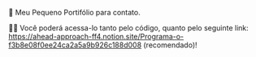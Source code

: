 📄 Meu Pequeno Portifólio para contato.

👨‍💻 Você poderá acessa-lo tanto pelo código, quanto pelo seguinte link: https://ahead-approach-ff4.notion.site/Programa-o-f3b8e08f0ee24ca2a5a9b926c188d008 (recomendado)!

